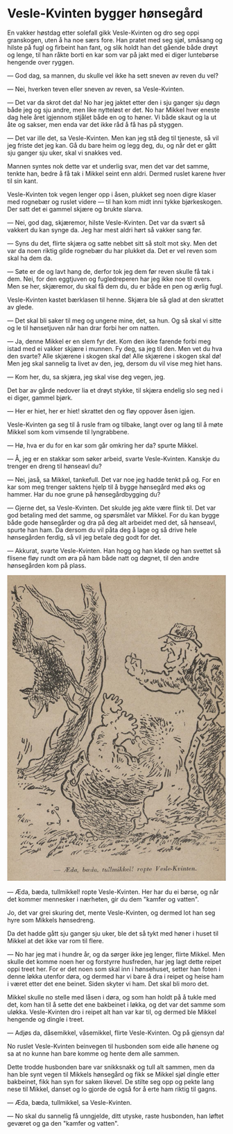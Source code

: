 # Vesle-Kvinten bygger hønsegård

En vakker høstdag etter solefall gikk Vesle-Kvinten og dro seg oppi granskogen, uten å ha noe særs fore. Han pratet med seg sjøl, småsang og hilste på fugl og firbeint han fant, og slik holdt han det gående både drøyt og lenge, til han råkte borti en kar som var på jakt med ei diger luntebørse hengende over ryggen.

— God dag, sa mannen, du skulle vel ikke ha sett sneven av reven du vel?

— Nei, hverken teven eller sneven av reven, sa Vesle-Kvinten.

— Det var da skrot det da! No har jeg jaktet etter den i sju ganger sju døgn både jeg og sju andre, men like nytteløst er det. No har Mikkel hver eneste dag hele året igjennom stjålet både en og to høner. Vi både skaut og la ut åte og sakser, men enda var det ikke råd å få has på styggen.

— Det var ille det, sa Vesle-Kvinten. Men kan jeg stå deg til tjeneste, så vil jeg friste det jeg kan. Gå du bare heim og legg deg, du, og når det er gått sju ganger sju uker, skal vi snakkes ved.

Mannen syntes nok dette var et underlig svar, men det var det samme, tenkte han, bedre å få tak i Mikkel seint enn aldri. Dermed ruslet karene hver til sin kant.

Vesle-Kvinten tok vegen lenger opp i åsen, plukket seg noen digre klaser med rognebær og ruslet videre — til han kom midt inni tykke bjørkeskogen. Der satt det ei gammel skjære og brukte slarva.

— Nei, god dag, skjæremor, hilste Vesle-Kvinten. Det var da svært så vakkert du kan synge da. Jeg har mest aldri hørt så vakker sang før.

— Syns du det, flirte skjæra og satte nebbet sitt så stolt mot sky. Men det var da noen riktig gilde rognebær du har plukket da. Det er vel reven som skal ha dem da.

— Søte er de og lavt hang de, derfor tok jeg dem før reven skulle få tak i dem. Nei, for den eggtjuven og fugledreperen har jeg ikke noe til overs. Men se her, skjæremor, du skal få dem du, du er både en pen og ærlig fugl.

Vesle-Kvinten kastet bærklasen til henne. Skjæra ble så glad at den skrattet av glede.

— Det skal bli saker til meg og ungene mine, det, sa hun. Og så skal vi sitte og le til hønsetjuven når han drar forbi her om natten.

— Ja, denne Mikkel er en slem fyr det. Kom den ikke farende forbi meg istad med ei vakker skjære i munnen. Fy deg, sa jeg til den. Men vet du hva den svarte? Alle skjærene i skogen skal dø! Alle skjærene i skogen skal dø! Men jeg skal sannelig ta livet av den, jeg, dersom du vil vise meg hiet hans.

— Kom her, du, sa skjæra, jeg skal vise deg vegen, jeg.

Det bar av gårde nedover lia et drøyt stykke, til skjæra endelig slo seg ned i ei diger, gammel bjørk.

— Her er hiet, her er hiet! skrattet den og fløy oppover åsen igjen.

Vesle-Kvinten ga seg til å rusle fram og tilbake, langt over og lang til å møte Mikkel som kom vimsende til lyngrabbene.

— Hø, hva er du for en kar som går omkring her da? spurte Mikkel.

— Å, jeg er en stakkar som søker arbeid, svarte Vesle-Kvinten. Kanskje du trenger en dreng til hønseavl du?

— Nei, jaså, sa Mikkel, tankefull. Det var noe jeg hadde tenkt på og. For en kar som meg trenger saktens hjelp til å bygge hønsegård med øks og hammer. Har du noe grune på hønsegårdbygging du?

— Gjerne det, sa Vesle-Kvinten. Det skulde jeg akte være flink til. Det var god betaling med det samme, og spørsmålet var Mikkel. For du kan bygge både gode hønsegårder og dra på deg alt arbeidet med det, så hønseavl, spurte han ham. Da dersom du vil påta deg å lage og så drive hele hønsegården ferdig, så vil jeg betale deg godt for det.

— Akkurat, svarte Vesle-Kvinten. Han hogg og han kløde og han svettet så flisene fløy rundt om øra på ham både natt og døgnet, til den andre hønsegården kom på plass.

![Æda, bæda, tullemikkel! ropte Vesle-Kvinten](./tullemikkel.png)

— Æda, bæda, tullmikkel! ropte Vesle-Kvinten. Her har du ei børse, og når det kommer mennesker i nærheten, gir du dem "kamfer og vatten".

Jo, det var grei skuring det, mente Vesle-Kvinten, og dermed lot han seg hyre som Mikkels hønsedreng.

Da det hadde gått sju ganger sju uker, ble det så tykt med høner i huset til Mikkel at det ikke var rom til flere.

— No har jeg mat i hundre år, og da sørger ikke jeg lenger, flirte Mikkel. Men skulle det komme noen her og forstyrre husfreden, har jeg lagt dette reipet oppi treet her. For er det noen som skal inn i hønsehuset, setter han foten i denne løkka utenfor døra, og dermed har vi bare å dra i reipet og heise ham i været etter det ene beinet. Siden skyter vi ham. Det skal bli moro det.

Mikkel skulle no stelle med låsen i døra, og som han holdt på å tukle med det, kom han til å sette det ene bakbeinet i løkka, og det var det samme som uløkka. Vesle-Kvinten dro i reipet alt han var kar til, og dermed ble Mikkel hengende og dingle i treet.

— Adjøs da, dåsemikkel, våsemikkel, flirte Vesle-Kvinten. Og på gjensyn da!

No ruslet Vesle-Kvinten beinvegen til husbonden som eide alle hønene og sa at no kunne han bare komme og hente dem alle sammen.

Dette trodde husbonden bare var snikksnakk og tull alt sammen, men da han ble synt vegen til Mikkels hønsegård og fikk se Mikkel sjøl dingle etter bakbeinet, fikk han syn for saken likevel. De stilte seg opp og pekte lang nese til Mikkel, danset og lo gjorde de også for å erte ham riktig til gagns.

— Æda, bæda, tullmikkel, sa Vesle-Kvinten.

— No skal du sannelig få unngjelde, ditt utyske, raste husbonden, han løftet geværet og ga den "kamfer og vatten".
